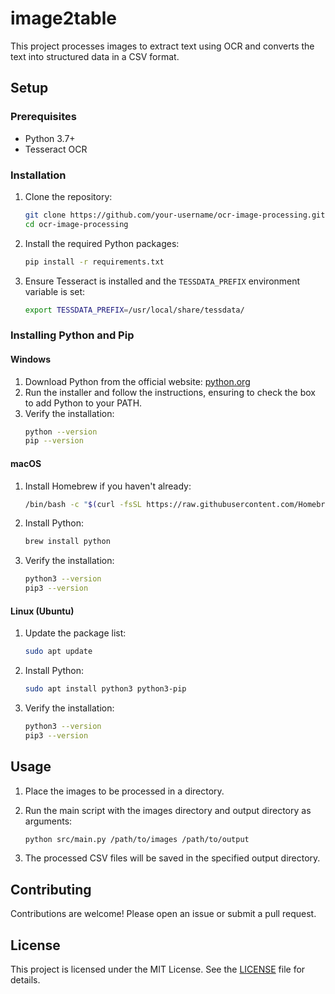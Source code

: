 # image2table
This project processes images to extract text using OCR and converts the text into structured data in a CSV format.

## Setup

### Prerequisites

- Python 3.7+
- Tesseract OCR

### Installation

1. Clone the repository:
    ```sh
    git clone https://github.com/your-username/ocr-image-processing.git
    cd ocr-image-processing
    ```

2. Install the required Python packages:
    ```sh
    pip install -r requirements.txt
    ```

3. Ensure Tesseract is installed and the `TESSDATA_PREFIX` environment variable is set:
    ```sh
    export TESSDATA_PREFIX=/usr/local/share/tessdata/
    ```

### Installing Python and Pip

#### Windows

1. Download Python from the official website: [python.org](https://www.python.org/downloads/windows/)
2. Run the installer and follow the instructions, ensuring to check the box to add Python to your PATH.
3. Verify the installation:
    ```sh
    python --version
    pip --version
    ```

#### macOS

1. Install Homebrew if you haven't already:
    ```sh
    /bin/bash -c "$(curl -fsSL https://raw.githubusercontent.com/Homebrew/install/HEAD/install.sh)"
    ```
2. Install Python:
    ```sh
    brew install python
    ```
3. Verify the installation:
    ```sh
    python3 --version
    pip3 --version
    ```

#### Linux (Ubuntu)

1. Update the package list:
    ```sh
    sudo apt update
    ```
2. Install Python:
    ```sh
    sudo apt install python3 python3-pip
    ```
3. Verify the installation:
    ```sh
    python3 --version
    pip3 --version
    ```

## Usage

1. Place the images to be processed in a directory.

2. Run the main script with the images directory and output directory as arguments:
    ```sh
    python src/main.py /path/to/images /path/to/output
    ```

3. The processed CSV files will be saved in the specified output directory.

## Contributing

Contributions are welcome! Please open an issue or submit a pull request.

## License

This project is licensed under the MIT License. See the [LICENSE](LICENSE) file for details.
